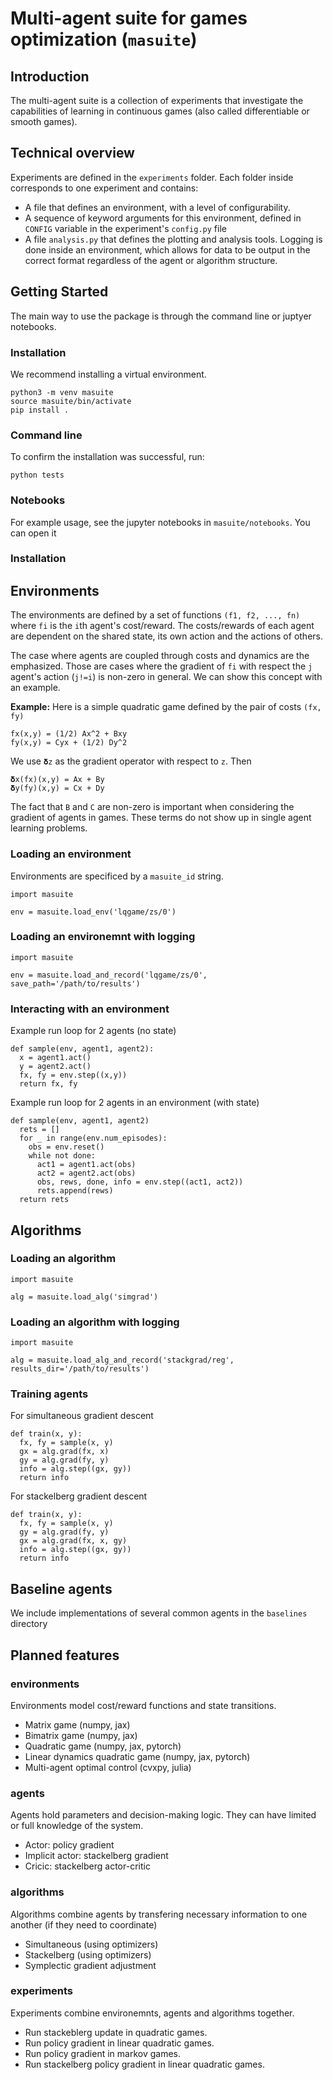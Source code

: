 # Multi-agent suite for games optimization (`masuite`)
## Introduction
The multi-agent suite is a collection of experiments that investigate the capabilities of learning in continuous games (also called differentiable or smooth games).

## Technical overview
Experiments are defined in the `experiments` folder. Each folder inside corresponds to one experiment and contains:
* A file that defines an environment, with a level of configurability.
* A sequence of keyword arguments for this environment, defined in `CONFIG` variable in the experiment's `config.py` file
* A file `analysis.py` that defines the plotting and analysis tools.
Logging is done inside an environment, which allows for data to be output in the correct format regardless of the agent or algorithm structure.

## Getting Started
The main way to use the package is through the command line or juptyer notebooks.

### Installation
We recommend installing a virtual environment.

```
python3 -m venv masuite
source masuite/bin/activate
pip install .
```

### Command line
To confirm the installation was successful, run:
```
python tests
```

### Notebooks
For example usage, see
the jupyter notebooks in `masuite/notebooks`.
You can open it 

### Installation


## Environments

The environments are defined by a set of functions `(f1, f2, ..., fn)` where `fi` is the `i`th agent's cost/reward. 
The costs/rewards of each agent are dependent on the shared state, its own action and the actions of others.

The case where agents are coupled through costs and dynamics are the emphasized.
Those are cases where the gradient of `fi` with respect the `j` agent's action (`j!=i`) is non-zero in general.
We can show this concept with an example.

**Example:** Here is a simple quadratic game defined by the pair of costs `(fx, fy)`
```
fx(x,y) = (1/2) Ax^2 + Bxy
fy(x,y) = Cyx + (1/2) Dy^2
```
We use `𝛅z` as the gradient operator with respect to `z`.
Then
```
𝛅x(fx)(x,y) = Ax + By
𝛅y(fy)(x,y) = Cx + Dy
```
The fact that `B` and `C` are non-zero is important when considering the gradient of agents in games. These terms do not show up 
in single agent learning problems.

### Loading an environment
Environments are specificed by a `masuite_id` string. 
```
import masuite

env = masuite.load_env('lqgame/zs/0')
```

### Loading an environemnt with logging
```
import masuite

env = masuite.load_and_record('lqgame/zs/0', save_path='/path/to/results')
```

### Interacting with an environment
Example run loop for 2 agents (no state)
```
def sample(env, agent1, agent2):
  x = agent1.act()  
  y = agent2.act()
  fx, fy = env.step((x,y))
  return fx, fy
```

Example run loop for 2 agents in an environment (with state)
```
def sample(env, agent1, agent2)
  rets = []
  for _ in range(env.num_episodes):
    obs = env.reset()
    while not done:
      act1 = agent1.act(obs)
      act2 = agent2.act(obs)
      obs, rews, done, info = env.step((act1, act2))
      rets.append(rews)
  return rets 
```

## Algorithms
### Loading an algorithm
```
import masuite

alg = masuite.load_alg('simgrad')
```

### Loading an algorithm with logging

```
import masuite

alg = masuite.load_alg_and_record('stackgrad/reg', results_dir='/path/to/results')
```

### Training agents
For simultaneous gradient descent
```
def train(x, y):
  fx, fy = sample(x, y)
  gx = alg.grad(fx, x)  
  gy = alg.grad(fy, y)
  info = alg.step((gx, gy))
  return info
```

For stackelberg gradient descent
```
def train(x, y):
  fx, fy = sample(x, y)
  gy = alg.grad(fy, y)
  gx = alg.grad(fx, x, gy)
  info = alg.step((gx, gy))
  return info
```

## Baseline agents
We include implementations of several common agents in the `baselines` directory

## Planned features
### environments
Environments model cost/reward functions and state transitions.
* Matrix game (numpy, jax)
* Bimatrix game (numpy, jax)
* Quadratic game (numpy, jax, pytorch)
* Linear dynamics quadratic game (numpy, jax, pytorch)
* Multi-agent optimal control (cvxpy, julia)

### agents
Agents hold parameters and decision-making logic. They can have limited or full knowledge of the system. 
* Actor: policy gradient 
* Implicit actor: stackelberg gradient
* Cricic: stackelberg actor-critic 

### algorithms
Algorithms combine agents by transfering necessary information to one another (if they need to coordinate) 
* Simultaneous (using optimizers)
* Stackelberg (using optimizers)
* Symplectic gradient adjustment

### experiments
Experiments combine environemnts, agents and algorithms together.
* Run stackeblerg update in quadratic games.
* Run policy gradient in linear quadratic games.
* Run policy gradient in markov games.
* Run stackelberg policy gradient in linear quadratic games.
